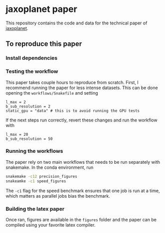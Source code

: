 # jaxoplanet paper
This repository contains the code and data for the technical paper of [jaxoplanet](https://github.com/exoplanet-dev/jaxoplanet).

## To reproduce this paper
### Install dependencies

### Testing the workflow
This paper takes couple hours to reproduce from scratch. First, I recommend running the paper for less intense datasets. This can be done opening the `workflows/Snakefile` and setting

```raw
l_max = 2
b_sub_resolution = 2
static_gpu = "data" # this is to avoid running the GPU tests
```

If the next steps run correctly, revert these changes and run the workflow with 

```raw
l_max = 20
b_sub_resolution = 50
```

### Running the workflows

The paper rely on two main workflows that needs to be run separately with snakemake. In the conda environment, run 

```bash
snakemake -c12 precision_figures
snakeamke -c1 speed_figures
```

The `-c1` flag for the speed benchmark ensures that one job is run at a time, which matters as parallel jobs bias the benchmark.

### Building the latex paper

Once ran, figures are available in the `figures` folder and the paper can be compiled using your favorite latex compiler.